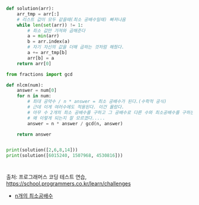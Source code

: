``` py
def solution(arr):
    arr_tmp = arr[:]
    # 리스트 값이 모두 같을때(최소 공배수일때) 빠져나옴
    while len(set(arr)) != 1:
        # 최소 값만 가져와 곱해준다
        a = min(arr)
        b = arr.index(a)
        # 자기 자신의 값을 더해 곱하는 것처럼 해줬다.
        a += arr_tmp[b]
        arr[b] = a
    return arr[0]

from fractions import gcd

def nlcm(num): 
    answer = num[0]
    for n in num:
        # 최대 공약수 / n * answer = 최소 공배수가 된다.(수학적 공식)
        # 근데 이게 여러수에도 적용된다. 이건 몰랐다. 
        # 아무 수 2개의 최소 공배수를 구하고 그 공배수로 다른 수와 최소공배수를 구하는 식으로
        # 왜 이렇게 되는지 잘 모르겠다.....
        answer = n * answer / gcd(n, answer)

    return answer


print(solution([2,6,8,14]))
print(solution([6015240, 1507968, 4530816]))
```
# 
출처: 프로그래머스 코딩 테스트 연습, https://school.programmers.co.kr/learn/challenges
- [n개의 최소공배수](https://school.programmers.co.kr/learn/courses/30/lessons/12953)